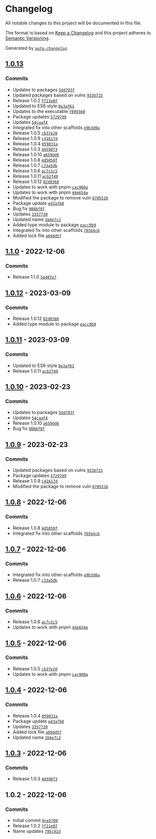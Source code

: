 # Changelog

All notable changes to this project will be documented in this file.

The format is based on [Keep a Changelog](https://keepachangelog.com/en/1.0.0/)
and this project adheres to [Semantic Versioning](https://semver.org/spec/v2.0.0.html).

Generated by [`auto-changelog`](https://github.com/CookPete/auto-changelog).

## [1.0.13](https://github.com/fomolol/architect/compare/1.1.0...1.0.13)

### Commits

- Updates to packages [`5dd783f`](https://github.com/fomolol/architect/commit/5dd783f7bfa6c906c86066ef3ea37a7169233647)
- Updated packages based on vulns [`933b715`](https://github.com/fomolol/architect/commit/933b715eafa1df68a72b5df86960606f3587f274)
- Release 1.0.2 [`ff21e07`](https://github.com/fomolol/architect/commit/ff21e0715b8a1b38909ea052984d653ed96334bf)
- Updated to ES6 style [`8e3af61`](https://github.com/fomolol/architect/commit/8e3af618083b6805b36e2c5e0fa4b5436514413f)
- Updates to the executable [`f095560`](https://github.com/fomolol/architect/commit/f095560899d3e1b4158b8c8be8acb51abcac4760)
- Package updates [`57297d9`](https://github.com/fomolol/architect/commit/57297d917f66895cc0317bfd03d1ae6727120397)
- Updates [`54caaf4`](https://github.com/fomolol/architect/commit/54caaf4146138913f2533483ee6d7ad2b4719c9d)
- Integrated fix into other scaffolds [`e9b3d0a`](https://github.com/fomolol/architect/commit/e9b3d0a12bdd22059b6100be1ef70888c1ddd1a4)
- Release 1.0.5 [`cb37e20`](https://github.com/fomolol/architect/commit/cb37e20d6a62a1e8920be4b040e0ee66f85050c9)
- Release 1.0.9 [`c41617d`](https://github.com/fomolol/architect/commit/c41617dd685ccfb90f68fc6d8e33d273ed398226)
- Release 1.0.4 [`059031a`](https://github.com/fomolol/architect/commit/059031ae8dcdf4d2e16566436ce9cb6f6de70ad0)
- Release 1.0.3 [`44598f3`](https://github.com/fomolol/architect/commit/44598f3be9458713efb4663b5861ab0b655d09fd)
- Release 1.0.10 [`a659dd6`](https://github.com/fomolol/architect/commit/a659dd60813c6d9681d464f2f9cab67cdd5675e0)
- Release 1.0.8 [`4d5850f`](https://github.com/fomolol/architect/commit/4d5850f1b37c2ad1ef46e443ad571c27071f9c37)
- Release 1.0.7 [`c33a5db`](https://github.com/fomolol/architect/commit/c33a5dbc6966918a6ad66bfd8eaf86813db8ac06)
- Release 1.0.6 [`ac7c1c5`](https://github.com/fomolol/architect/commit/ac7c1c5f124ddd4eb64eb8f01e489902dd7afe60)
- Release 1.0.11 [`acb2f49`](https://github.com/fomolol/architect/commit/acb2f49c51906d5828b724182f4e8e28bed0703c)
- Release 1.0.12 [`02d8368`](https://github.com/fomolol/architect/commit/02d83680db04be0c220a6009f340663a6c7b13d1)
- Updates to work with pnpm [`cac980a`](https://github.com/fomolol/architect/commit/cac980acc113517961632b7a150ed8716f3659af)
- Updates to work with pnpm [`4de654a`](https://github.com/fomolol/architect/commit/4de654abf722db467a1090a647ae5a871d0edf94)
- Modified the package to remove vuln [`8705516`](https://github.com/fomolol/architect/commit/87055166a5f0e17f2fa1a729a9a51af402034ee5)
- Package update [`ed3a7b0`](https://github.com/fomolol/architect/commit/ed3a7b04cdf8daf2add1a72b35b0c4384e6df96b)
- Bug fix [`008bf8f`](https://github.com/fomolol/architect/commit/008bf8fd21fb2c8d58689d780c50172a2fa1430b)
- Updates [`3357739`](https://github.com/fomolol/architect/commit/3357739fb5a4ffffa0d6cdc9559f31c35cf7d2ab)
- Updated name [`1b6e7c2`](https://github.com/fomolol/architect/commit/1b6e7c27e92d0ae0a1e252246222da089938e6d7)
- Added type module to package [`eacc9b9`](https://github.com/fomolol/architect/commit/eacc9b9017b0ae9ae07f4db799762161e856fd17)
- Integrated fix into other scaffolds [`765b4cb`](https://github.com/fomolol/architect/commit/765b4cb25b47650f0feaf14bc2dc4a349bb8120d)
- Added lock file [`a69dd57`](https://github.com/fomolol/architect/commit/a69dd578876652e857e302c1a9440b160ecb9b33)

## [1.1.0](https://github.com/fomolol/architect/compare/1.0.12...1.1.0) - 2022-12-06

### Commits

- Release 1.1.0 [`5e407e7`](https://github.com/fomolol/architect/commit/5e407e737771289d9565d41a9b74429b4113f222)

## [1.0.12](https://github.com/fomolol/architect/compare/1.0.11...1.0.12) - 2023-03-09

### Commits

- Release 1.0.12 [`02d8368`](https://github.com/fomolol/architect/commit/02d83680db04be0c220a6009f340663a6c7b13d1)
- Added type module to package [`eacc9b9`](https://github.com/fomolol/architect/commit/eacc9b9017b0ae9ae07f4db799762161e856fd17)

## [1.0.11](https://github.com/fomolol/architect/compare/1.0.10...1.0.11) - 2023-03-09

### Commits

- Updated to ES6 style [`8e3af61`](https://github.com/fomolol/architect/commit/8e3af618083b6805b36e2c5e0fa4b5436514413f)
- Release 1.0.11 [`acb2f49`](https://github.com/fomolol/architect/commit/acb2f49c51906d5828b724182f4e8e28bed0703c)

## [1.0.10](https://github.com/fomolol/architect/compare/1.0.9...1.0.10) - 2023-02-23

### Commits

- Updates to packages [`5dd783f`](https://github.com/fomolol/architect/commit/5dd783f7bfa6c906c86066ef3ea37a7169233647)
- Updates [`54caaf4`](https://github.com/fomolol/architect/commit/54caaf4146138913f2533483ee6d7ad2b4719c9d)
- Release 1.0.10 [`a659dd6`](https://github.com/fomolol/architect/commit/a659dd60813c6d9681d464f2f9cab67cdd5675e0)
- Bug fix [`008bf8f`](https://github.com/fomolol/architect/commit/008bf8fd21fb2c8d58689d780c50172a2fa1430b)

## [1.0.9](https://github.com/fomolol/architect/compare/1.0.8...1.0.9) - 2023-02-23

### Commits

- Updated packages based on vulns [`933b715`](https://github.com/fomolol/architect/commit/933b715eafa1df68a72b5df86960606f3587f274)
- Package updates [`57297d9`](https://github.com/fomolol/architect/commit/57297d917f66895cc0317bfd03d1ae6727120397)
- Release 1.0.9 [`c41617d`](https://github.com/fomolol/architect/commit/c41617dd685ccfb90f68fc6d8e33d273ed398226)
- Modified the package to remove vuln [`8705516`](https://github.com/fomolol/architect/commit/87055166a5f0e17f2fa1a729a9a51af402034ee5)

## [1.0.8](https://github.com/fomolol/architect/compare/1.0.7...1.0.8) - 2022-12-06

### Commits

- Release 1.0.8 [`4d5850f`](https://github.com/fomolol/architect/commit/4d5850f1b37c2ad1ef46e443ad571c27071f9c37)
- Integrated fix into other scaffolds [`765b4cb`](https://github.com/fomolol/architect/commit/765b4cb25b47650f0feaf14bc2dc4a349bb8120d)

## [1.0.7](https://github.com/fomolol/architect/compare/1.0.6...1.0.7) - 2022-12-06

### Commits

- Integrated fix into other scaffolds [`e9b3d0a`](https://github.com/fomolol/architect/commit/e9b3d0a12bdd22059b6100be1ef70888c1ddd1a4)
- Release 1.0.7 [`c33a5db`](https://github.com/fomolol/architect/commit/c33a5dbc6966918a6ad66bfd8eaf86813db8ac06)

## [1.0.6](https://github.com/fomolol/architect/compare/1.0.5...1.0.6) - 2022-12-06

### Commits

- Release 1.0.6 [`ac7c1c5`](https://github.com/fomolol/architect/commit/ac7c1c5f124ddd4eb64eb8f01e489902dd7afe60)
- Updates to work with pnpm [`4de654a`](https://github.com/fomolol/architect/commit/4de654abf722db467a1090a647ae5a871d0edf94)

## [1.0.5](https://github.com/fomolol/architect/compare/1.0.4...1.0.5) - 2022-12-06

### Commits

- Release 1.0.5 [`cb37e20`](https://github.com/fomolol/architect/commit/cb37e20d6a62a1e8920be4b040e0ee66f85050c9)
- Updates to work with pnpm [`cac980a`](https://github.com/fomolol/architect/commit/cac980acc113517961632b7a150ed8716f3659af)

## [1.0.4](https://github.com/fomolol/architect/compare/1.0.3...1.0.4) - 2022-12-06

### Commits

- Release 1.0.4 [`059031a`](https://github.com/fomolol/architect/commit/059031ae8dcdf4d2e16566436ce9cb6f6de70ad0)
- Package update [`ed3a7b0`](https://github.com/fomolol/architect/commit/ed3a7b04cdf8daf2add1a72b35b0c4384e6df96b)
- Updates [`3357739`](https://github.com/fomolol/architect/commit/3357739fb5a4ffffa0d6cdc9559f31c35cf7d2ab)
- Added lock file [`a69dd57`](https://github.com/fomolol/architect/commit/a69dd578876652e857e302c1a9440b160ecb9b33)
- Updated name [`1b6e7c2`](https://github.com/fomolol/architect/commit/1b6e7c27e92d0ae0a1e252246222da089938e6d7)

## [1.0.3](https://github.com/fomolol/architect/compare/1.0.2...1.0.3) - 2022-12-06

### Commits

- Release 1.0.3 [`44598f3`](https://github.com/fomolol/architect/commit/44598f3be9458713efb4663b5861ab0b655d09fd)

## 1.0.2 - 2022-12-06

### Commits

- Initial commit [`9ce5709`](https://github.com/fomolol/architect/commit/9ce5709ecd5257a2b2057d6c0512de3dfe92506f)
- Release 1.0.2 [`ff21e07`](https://github.com/fomolol/architect/commit/ff21e0715b8a1b38909ea052984d653ed96334bf)
- Name updates [`795c91d`](https://github.com/fomolol/architect/commit/795c91d02e7843fe497e949bd514cf3cf1ec3569)
